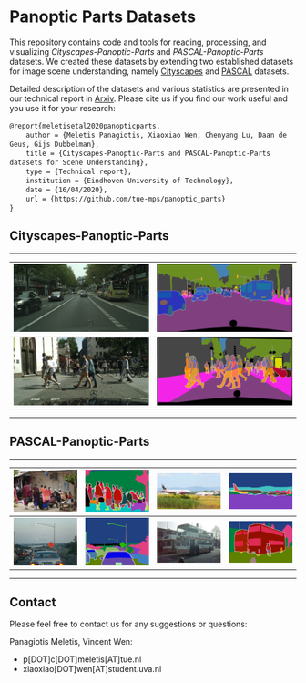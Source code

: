 # Panoptic Parts Datasets
This repository contains code and tools for reading, processing, and visualizing *Cityscapes-Panoptic-Parts* and *PASCAL-Panoptic-Parts* datasets. We created these datasets by extending two established datasets for image scene understanding, namely [Cityscapes](https://github.com/mcordts/cityscapesScripts "Cityscapes") and [PASCAL](http://host.robots.ox.ac.uk/pascal/VOC/voc2010/ "PASCAL") datasets.

Detailed description of the datasets and various statistics are presented in our technical report in [Arxiv](link). Please cite us if you find our work useful and you use it for your research:
```
@report{meletisetal2020panopticparts,
	author = {Meletis Panagiotis, Xiaoxiao Wen, Chenyang Lu, Daan de Geus, Gijs Dubbelman},
	title = {Cityscapes-Panoptic-Parts and PASCAL-Panoptic-Parts datasets for Scene Understanding},
	type = {Technical report},
	institution = {Eindhoven University of Technology},
	date = {16/04/2020},
	url = {https://github.com/tue-mps/panoptic_parts}
}
```

## Cityscapes-Panoptic-Parts
---
![Image 1.1](readme/aachen_000012_000019_leftImg8bit.jpg "Image 1.1") | ![Image 1.1](readme/aachen_000012_000019_uids_pids_colored.png "Image 1.1")
---- | ----
![Image 1.1](readme/frankfurt_000001_011835_leftImg8bit.jpg "Image 1.1") | ![Image 1.1](readme/frankfurt_000001_011835_uids_pids_colored.png "Image 1.1")
---

## PASCAL-Panoptic-Parts
---
![Image 1.1](readme/2008_000393.jpg "Image 1.1") | ![Image 1.1](readme/2008_000393_colored.png "Image 1.1") | ![Image 1.1](readme/2008_000716.jpg "Image 1.1") | ![Image 1.1](readme/2008_000716_colored.png "Image 1.1")
---- | ---- | ---- | ----
![Image 1.1](readme/2008_007456.jpg "Image 1.1") | ![Image 1.1](readme/2008_007456_colored_repainted.png "Image 1.1") | ![Image 1.1](readme/2010_002356.jpg "Image 1.1") | ![Image 1.1](readme/2010_002356_colored.png "Image 1.1")
---




## Contact
Please feel free to contact us for any suggestions or questions:

Panagiotis Meletis, Vincent Wen:
* p[DOT]c[DOT]meletis[AT]tue.nl
* xiaoxiao[DOT]wen[AT]student.uva.nl
